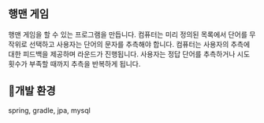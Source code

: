 ## 행맨 게임    
행맨 게임을 할 수 있는 프로그램을 만듭니다. 컴퓨터는 미리 정의된 목록에서 단어를 무작위로 선택하고 사용자는 단어의 문자를 추측해야 합니다.
컴퓨터는 사용자의 추측에 대한 피드백을 제공하며 라운드가 진행됩니다. 사용자는 정답 단어를 추측하거나 시도 횟수가 부족할 때까지 추측을 반복하게 됩니다.

## 개발 환경
spring, gradle, jpa, mysql
